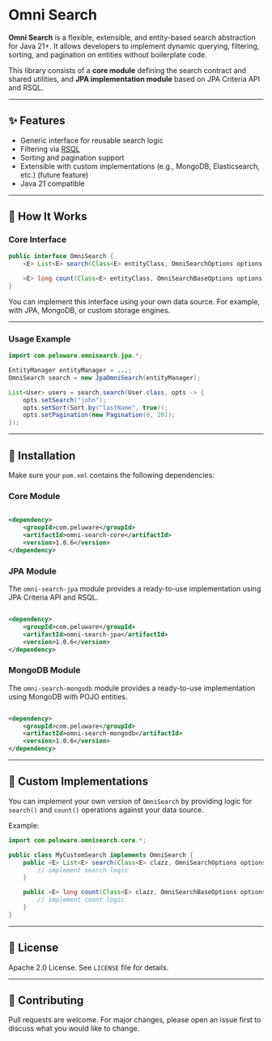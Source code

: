 # Omni Search

**Omni Search** is a flexible, extensible, and entity-based search abstraction for Java 21+. It allows developers to implement dynamic querying, filtering, sorting, and pagination on entities without boilerplate code.

This library consists of a **core module** defining the search contract and shared utilities, and **JPA implementation module** based on JPA Criteria API and RSQL.

---

## ✨ Features

- Generic interface for reusable search logic
- Filtering via [RSQL](https://github.com/jirutka/rsql-parser)
- Sorting and pagination support
- Extensible with custom implementations (e.g., MongoDB, Elasticsearch, etc.) (future feature)
- Java 21 compatible

---

## 🧠 How It Works

### Core Interface

```java
public interface OmniSearch {
    <E> List<E> search(Class<E> entityClass, OmniSearchOptions options);

    <E> long count(Class<E> entityClass, OmniSearchBaseOptions options);
}
```

You can implement this interface using your own data source. For example, with JPA, MongoDB, or custom storage engines.

---

### Usage Example

```java
import com.peluware.omnisearch.jpa.*;

EntityManager entityManager = ...;
OmniSearch search = new JpaOmniSearch(entityManager);

List<User> users = search.search(User.class, opts -> {
    opts.setSearch("john");
    opts.setSort(Sort.by("lastName", true));
    opts.setPagination(new Pagination(0, 20));
});
```

---

## 🔧 Installation

Make sure your `pom.xml` contains the following dependencies:

### Core Module

```xml

<dependency>
    <groupId>com.peluware</groupId>
    <artifactId>omni-search-core</artifactId>
    <version>1.0.6</version>
</dependency>
```

### JPA Module

The `omni-search-jpa` module provides a ready-to-use implementation using JPA Criteria API and RSQL.

```xml

<dependency>
    <groupId>com.peluware</groupId>
    <artifactId>omni-search-jpa</artifactId>
    <version>1.0.6</version>
</dependency>
```

### MongoDB Module

The `omni-search-mongodb` module provides a ready-to-use implementation using MongoDB with POJO entities.

```xml

<dependency>
    <groupId>com.peluware</groupId>
    <artifactId>omni-search-mongodb</artifactId>
    <version>1.0.6</version>
</dependency>
```

---

## 🧩 Custom Implementations

You can implement your own version of `OmniSearch` by providing logic for `search()` and `count()` operations against your data source.

Example:

```java
import com.peluware.omnisearch.core.*;

public class MyCustomSearch implements OmniSearch {
    public <E> List<E> search(Class<E> clazz, OmniSearchOptions options) {
        // implement search logic
    }

    public <E> long count(Class<E> clazz, OmniSearchBaseOptions options) {
        // implement count logic
    }
}
```

---

## 📜 License

Apache 2.0 License. See `LICENSE` file for details.

---

## 👥 Contributing

Pull requests are welcome. For major changes, please open an issue first to discuss what you would like to change.
